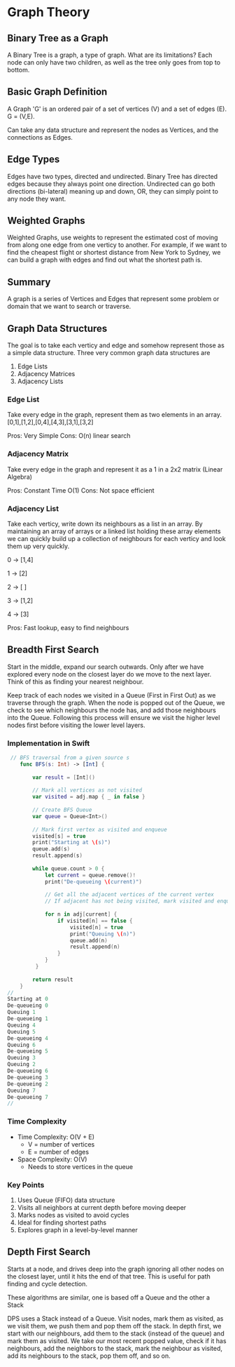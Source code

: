 # Graph Theory

## Binary Tree as a Graph
A Binary Tree is a graph, a type of graph. What are its limitations? Each node can only have two children, as well as the tree only goes from top to bottom.

## Basic Graph Definition
A Graph 'G' is an ordered pair of a set of vertices (V) and a set of edges (E). G = (V,E).

Can take any data structure and represent the nodes as Vertices, and the connections as Edges.

## Edge Types
Edges have two types, directed and undirected. Binary Tree has directed edges because they always point one direction. Undirected can go both directions (bi-lateral) meaning up and down, OR, they can simply point to any node they want.

## Weighted Graphs
Weighted Graphs, use weights to represent the estimated cost of moving from along one edge from one verticy to another. For example, if we want to find the cheapest flight or shortest distance from New York to Sydney, we can build a graph with edges and find out what the shortest path is.

## Summary
A graph is a series of Vertices and Edges that represent some problem or domain that we want to search or traverse.

## Graph Data Structures
The goal is to take each verticy and edge and somehow represent those as a simple data structure. Three very common graph data structures are

1) Edge Lists
2) Adjacency Matrices
3) Adjacency Lists

### Edge List
Take every edge in the graph, represent them as two elements in an array.
[0,1],[1,2],[0,4],[4,3],[3,1],[3,2]

Pros: Very Simple
Cons: O(n) linear search

### Adjacency Matrix
Take every edge in the graph and represent it as a 1 in a 2x2 matrix (Linear Algebra)

Pros: Constant Time O(1)
Cons: Not space efficient

### Adjacency List
Take each verticy, write down its neighbours as a list in an array. By maintaining an array of arrays or a linked list holding these array elements we can quickly build up a collection of neighbours for each verticy and look them up very quickly.

0 -> [1,4]

1 -> [2]

2 -> [ ]

3 -> [1,2]

4 -> [3]

Pros: Fast lookup, easy to find neighbours

## Breadth First Search
Start in the middle, expand our search outwards. Only after we have explored every node on the closest layer do we move to the next layer. Think of this as finding your nearest neighbour.

Keep track of each nodes we visited in a Queue (First in First Out) as we traverse through the graph. When the node is popped out of the Queue, we check to see which neighbours the node has, and add those neighbours into the Queue. Following this process will ensure we visit the higher level nodes first before visiting the lower level layers.

### Implementation in Swift

```swift
 // BFS traversal from a given source s
    func BFS(s: Int) -> [Int] {
        
        var result = [Int]()
        
        // Mark all vertices as not visited
        var visited = adj.map { _ in false }
        
        // Create BFS Queue
        var queue = Queue<Int>()
        
        // Mark first vertex as visited and enqueue
        visited[s] = true
        print("Starting at \(s)")
        queue.add(s)
        result.append(s)
        
        while queue.count > 0 {
            let current = queue.remove()!
            print("De-queueing \(current)")
            
            // Get all the adjacent vertices of the current vertex
            // If adjacent has not being visited, mark visited and enqueue
            
            for n in adj[current] {
                if visited[n] == false {
                    visited[n] = true
                    print("Queuing \(n)")
                    queue.add(n)
                    result.append(n)
                }
            }
         }
        
        return result
    }
//
Starting at 0
De-queueing 0
Queuing 1
De-queueing 1
Queuing 4
Queuing 5
De-queueing 4
Queuing 6
De-queueing 5
Queuing 3
Queuing 2
De-queueing 6
De-queueing 3
De-queueing 2
Queuing 7
De-queueing 7
//
```

### Time Complexity
- Time Complexity: O(V + E)
  - V = number of vertices
  - E = number of edges
- Space Complexity: O(V)
  - Needs to store vertices in the queue

### Key Points
1. Uses Queue (FIFO) data structure
2. Visits all neighbors at current depth before moving deeper
3. Marks nodes as visited to avoid cycles
4. Ideal for finding shortest paths
5. Explores graph in a level-by-level manner

## Depth First Search
Starts at a node, and drives deep into the graph ignoring all other nodes on the closest layer, until it hits the end of that tree. This is useful for path finding and cycle detection.

These algorithms are similar, one is based off a Queue and the other a Stack

DPS uses a Stack instead of a Queue. Visit nodes, mark them as visited, as we visit them, we push them and pop them off the stack. In depth first, we start with our neighbours, add them to the stack (instead of the queue) and mark them as visited. We take our most recent popped value, check if it has neighbours, add the neighbors to the stack, mark the neighbour as visited, add its neighbours to the stack, pop them off, and so on. 
